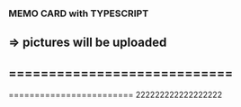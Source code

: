 ### MEMO CARD with TYPESCRIPT
=> pictures will be uploaded
----------------------------
============================
---------------------
========================
222222222222222222
